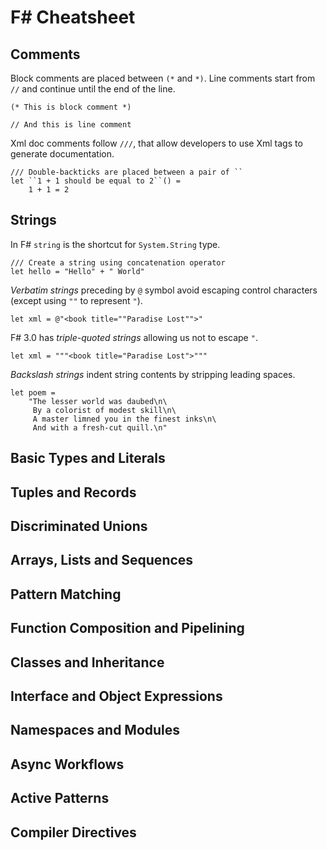 F# Cheatsheet
=============

Comments
--------
Block comments are placed between `(*` and `*)`. Line comments start from `//` and continue until the end of the line.

	(* This is block comment *)

    // And this is line comment
    
Xml doc comments follow `///`, that allow developers to use Xml tags to generate documentation.    
    
    /// Double-backticks are placed between a pair of ``
    let ``1 + 1 should be equal to 2``() =
  		1 + 1 = 2

Strings
-------
In F# `string` is the shortcut for `System.String` type.

    /// Create a string using concatenation operator
    let hello = "Hello" + " World"

*Verbatim strings* preceding by `@` symbol avoid escaping control characters (except using `""` to represent `"`).

    let xml = @"<book title=""Paradise Lost"">"

F# 3.0 has *triple-quoted strings* allowing us not to escape `"`.

    let xml = """<book title="Paradise Lost">"""

*Backslash strings* indent string contents by stripping leading spaces.

    let poem = 
        "The lesser world was daubed\n\
         By a colorist of modest skill\n\
         A master limned you in the finest inks\n\
         And with a fresh-cut quill.\n"

Basic Types and Literals
------------------------

Tuples and Records
------------------

Discriminated Unions
--------------------

Arrays, Lists and Sequences
---------------------------

Pattern Matching
----------------

Function Composition and Pipelining
-----------------------------------

Classes and Inheritance
-----------------------

Interface and Object Expressions
----------------------------

Namespaces and Modules
----------------------

Async Workflows
---------------

Active Patterns
---------------

Compiler Directives
-------------------


